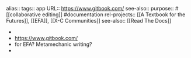 alias::
tags:: app
URL:: https://www.gitbook.com/
see-also::
purpose:: #[[collaborative editing]] #documentation
rel-projects:: [[A Textbook for the Futures]], [[EFA]], [[X-C Communities]]
see-also:: [[Read The Docs]]

-
- https://www.gitbook.com/
- for EFA? Metamechanic writing?
-
